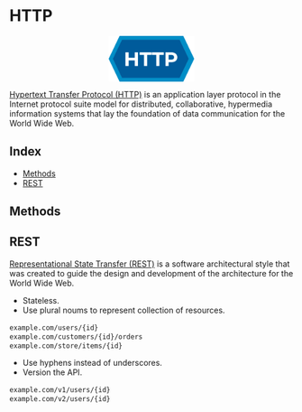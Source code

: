 # HTTP

<p align="center"><img align="center" width="30%" height="30%" src="assets/http.svg"></p>

[Hypertext Transfer Protocol (HTTP)](https://en.wikipedia.org/wiki/HTTP) is an application layer protocol in the Internet protocol suite model for distributed, collaborative, hypermedia information systems that lay the foundation of data communication for the World Wide Web.

## Index

* [Methods](#methods)
* [REST](#rest)

## Methods

## REST

[Representational State Transfer (REST)](https://en.wikipedia.org/wiki/REST) is a software architectural style that was created to guide the design and development of the architecture for the World Wide Web.

* Stateless.
* Use plural noums to represent collection of resources.
```
example.com/users/{id}
example.com/customers/{id}/orders
example.com/store/items/{id}
```
* Use hyphens instead of underscores.
* Version the API.
```
example.com/v1/users/{id}
example.com/v2/users/{id}
```
